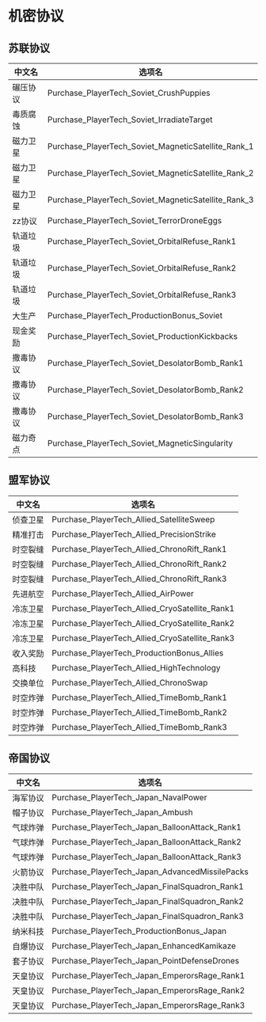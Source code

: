 # 机密协议

## 苏联协议

| 中文名  | 选项名                                                 |
|------|-----------------------------------------------------|
| 碾压协议 | Purchase_PlayerTech_Soviet_CrushPuppies             |      
| 毒质腐蚀 | Purchase_PlayerTech_Soviet_IrradiateTarget          |           
| 磁力卫星 | Purchase_PlayerTech_Soviet_MagneticSatellite_Rank_1 |            
| 磁力卫星 | Purchase_PlayerTech_Soviet_MagneticSatellite_Rank_2 |         
| 磁力卫星 | Purchase_PlayerTech_Soviet_MagneticSatellite_Rank_3 |               
| zz协议 | Purchase_PlayerTech_Soviet_TerrorDroneEggs          |           
| 轨道垃圾 | Purchase_PlayerTech_Soviet_OrbitalRefuse_Rank1      |     
| 轨道垃圾 | Purchase_PlayerTech_Soviet_OrbitalRefuse_Rank2      |     
| 轨道垃圾 | Purchase_PlayerTech_Soviet_OrbitalRefuse_Rank3      |     
| 大生产  | Purchase_PlayerTech_ProductionBonus_Soviet          |     
| 现金奖励 | Purchase_PlayerTech_Soviet_ProductionKickbacks      |     
| 撒毒协议 | Purchase_PlayerTech_Soviet_DesolatorBomb_Rank1      |     
| 撒毒协议 | Purchase_PlayerTech_Soviet_DesolatorBomb_Rank2      |     
| 撒毒协议 | Purchase_PlayerTech_Soviet_DesolatorBomb_Rank3      |     
| 磁力奇点 | Purchase_PlayerTech_Soviet_MagneticSingularity      |     

## 盟军协议

| 中文名  | 选项名                                                 |
|------|-----------------------------------------------------|
| 侦查卫星 | Purchase_PlayerTech_Allied_SatelliteSweep |    
| 精准打击 |   Purchase_PlayerTech_Allied_PrecisionStrike |    
| 时空裂缝 | Purchase_PlayerTech_Allied_ChronoRift_Rank1 |    
| 时空裂缝 | Purchase_PlayerTech_Allied_ChronoRift_Rank2 |    
| 时空裂缝 | Purchase_PlayerTech_Allied_ChronoRift_Rank3 |    
| 先进航空 | Purchase_PlayerTech_Allied_AirPower |    
| 冷冻卫星 | Purchase_PlayerTech_Allied_CryoSatellite_Rank1 |    
| 冷冻卫星 | Purchase_PlayerTech_Allied_CryoSatellite_Rank2 |    
| 冷冻卫星 | Purchase_PlayerTech_Allied_CryoSatellite_Rank3 |    
| 收入奖励 | Purchase_PlayerTech_ProductionBonus_Allies |    
| 高科技  |   Purchase_PlayerTech_Allied_HighTechnology |    
| 交换单位 | Purchase_PlayerTech_Allied_ChronoSwap |    
| 时空炸弹 | Purchase_PlayerTech_Allied_TimeBomb_Rank1 |    
| 时空炸弹 | Purchase_PlayerTech_Allied_TimeBomb_Rank2 |    
| 时空炸弹 | Purchase_PlayerTech_Allied_TimeBomb_Rank3 |    

## 帝国协议

| 中文名  | 选项名                                                 |
|------|-----------------------------------------------------|
| 海军协议 | Purchase_PlayerTech_Japan_NavalPower |    
| 帽子协议 | Purchase_PlayerTech_Japan_Ambush |    
| 气球炸弹 | Purchase_PlayerTech_Japan_BalloonAttack_Rank1 |    
| 气球炸弹 | Purchase_PlayerTech_Japan_BalloonAttack_Rank2 |    
| 气球炸弹 | Purchase_PlayerTech_Japan_BalloonAttack_Rank3 |    
| 火箭协议 | Purchase_PlayerTech_Japan_AdvancedMissilePacks |    
| 决胜中队 | Purchase_PlayerTech_Japan_FinalSquadron_Rank1 |    
| 决胜中队 | Purchase_PlayerTech_Japan_FinalSquadron_Rank2 |    
| 决胜中队 | Purchase_PlayerTech_Japan_FinalSquadron_Rank3 |    
| 纳米科技 | Purchase_PlayerTech_ProductionBonus_Japan |    
| 自爆协议 | Purchase_PlayerTech_Japan_EnhancedKamikaze |    
| 套子协议 | Purchase_PlayerTech_Japan_PointDefenseDrones |    
| 天皇协议 | Purchase_PlayerTech_Japan_EmperorsRage_Rank1 |    
| 天皇协议 | Purchase_PlayerTech_Japan_EmperorsRage_Rank2 |    
| 天皇协议 | Purchase_PlayerTech_Japan_EmperorsRage_Rank3 |    